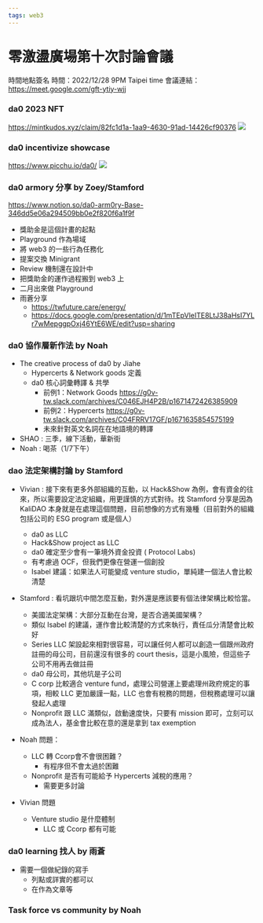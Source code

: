 ```yaml
---
tags: web3
---
```


# 零激盪廣場第十次討論會議

時間地點簽名
時間：2022/12/28 9PM Taipei time
會議連結：https://meet.google.com/gft-ytiy-wjj

### da0 2023 NFT
https://mintkudos.xyz/claim/82fc1d1a-1aa9-4630-91ad-14426cf90376
![](https://s3-ap-northeast-1.amazonaws.com/g0v-hackmd-images/uploads/upload_3815f83ee36eca4f376364d806caae12.png)

### da0 incentivize showcase
https://www.picchu.io/da0/
![](https://s3-ap-northeast-1.amazonaws.com/g0v-hackmd-images/uploads/upload_5a89388e638b00b44af600d5600cb7d5.png)

### da0 armory 分享 by Zoey/Stamford
https://www.notion.so/da0-arm0ry-Base-346dd5e06a294509bb0e2f820f6a1f9f
- 獎助金是這個計畫的起點
- Playground 作為場域
- 將 web3 的一些行為任務化
- 提案交換 Minigrant
- Review 機制還在設計中
- 把獎助金的運作過程搬到 web3 上
- 二月出來做 Playground
- 雨蒼分享 
    - https://twfuture.care/energy/
    - https://docs.google.com/presentation/d/1mTEpVleITE8LtJ38aHsI7YLr7wMepggpOxj46YtE6WE/edit?usp=sharing


### da0 協作層新作法 by Noah
- The creative process of da0 by Jiahe
    - Hypercerts & Network goods 定義
    - da0 核心詞彙轉譯 & 共學 
        - 前例1：Network Goods
https://g0v-tw.slack.com/archives/C046EJH4P2B/p1671472426385909
        - 前例2：Hypercerts
https://g0v-tw.slack.com/archives/C04FRRV17GF/p1671635854575199
        - 未來針對英文名詞在在地語境的轉譯
- SHAO : 三季，線下活動，華新街
- Noah : 喝茶（1/7下午）

### dao 法定架構討論 by Stamford
- Vivian : 接下來有更多外部組織的互動，以 Hack&Show 為例，會有資金的往來，所以需要設定法定組織，用更謹慎的方式對待。找 Stamford 分享是因為 KaliDAO 本身就是在處理這個問題，目前想像的方式有幾種（目前對外的組織包括公司的 ESG program 或是個人）
    - da0 as LLC
    - Hack&Show project as LLC
    - da0 確定至少會有一筆境外資金投資 ( Protocol Labs)
    - 有考慮過 OCF，但我們更像在營運一個創投
    - Isabel 建議：如果法人可能變成 venture studio，單純建一個法人會比較清楚
- Stamford : 看坑跟坑中間怎麼互動，對外還是應該要有個法律架構比較恰當。
    - 美國法定架構：大部分互動在台灣，是否合適美國架構？
    - 類似 Isabel 的建議，運作會比較清楚的方式來執行，責任瓜分清楚會比較好
    - Series LLC 架設起來相對很容易，可以讓任何人都可以創造一個跟州政府註冊的母公司，目前還沒有很多的 court thesis，這是小風險，但這些子公司不用再去做註冊
    - da0 母公司，其他坑是子公司
    - C corp 比較適合 venture fund，處理公司營運上要處理州政府規定的事項，相較 LLC 更加嚴謹一點，LLC 也會有稅務的問題，但稅務處理可以讓發起人處理
    - Nonprofit 跟 LLC 滿類似，啟動速度快，只要有 mission 即可，立刻可以成為法人，基金會比較在意的還是拿到 tax exemption

- Noah 問題：
    - LLC 轉 Ccorp會不會很困難？
        - 有程序但不會太過於困難
    - Nonprofit 是否有可能給予 Hypercerts 減稅的應用？
        - 需要更多討論
- Vivian 問題
    - Venture studio 是什麼體制
        - LLC 或 Ccorp 都有可能

### da0 learning 找人 by 雨蒼
- 需要一個做紀錄的寫手
    - 列點或詳實的都可以
    - 在作為文章等

### Task force vs community by Noah



